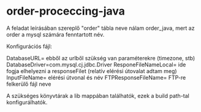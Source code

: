 # order-proceccing-java

A feladat leírásában szereplő "order" tábla neve nálam order_java, mert az order a mysql számára fenntartott név.

Konfigurációs fájl:

DatabaseURL= ebből az urlből szükség van paraméterekre (timezone, stb)
DatabaseDriver=com.mysql.cj.jdbc.Driver
ResponeFileNameLocal= ide fogja elhelyezni a responseFilet (relatív elérési útovalat adtam meg)
InputFileName= elérési útvonal és név
FTPResponseFileName= FTP-re felkerülő fájl neve

A szükséges könyvtárak a lib mappában találhatók, ezek a build path-tal konfigurálhatók.

